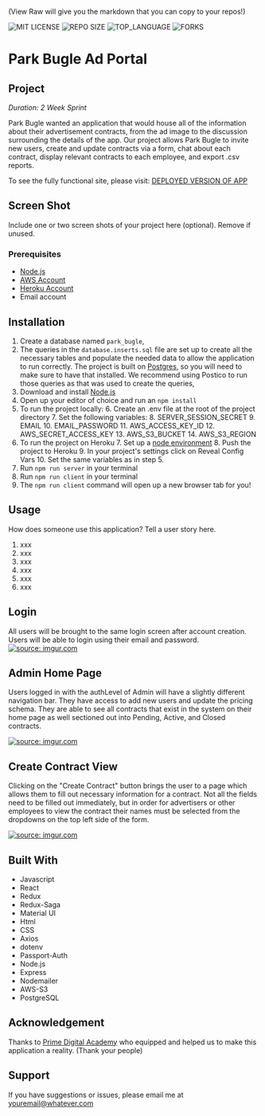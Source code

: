 
(View Raw will give you the markdown that you can copy to your repos!)


![MIT LICENSE](https://img.shields.io/github/license/scottbromander/the_marketplace.svg?style=flat-square)
![REPO SIZE](https://img.shields.io/github/repo-size/scottbromander/the_marketplace.svg?style=flat-square)
![TOP_LANGUAGE](https://img.shields.io/github/languages/top/scottbromander/the_marketplace.svg?style=flat-square)
![FORKS](https://img.shields.io/github/forks/scottbromander/the_marketplace.svg?style=social)

# Park Bugle Ad Portal

## Project

_Duration: 2 Week Sprint_

Park Bugle wanted an application that would house all of the information about their advertisement contracts, from the ad image to the discussion surrounding the details of the app. Our project allows Park Bugle to invite new users, create and update contracts via a form, chat about each contract, display relevant contracts to each employee, and export .csv reports. 

To see the fully functional site, please visit: [DEPLOYED VERSION OF APP](www.heroku.com)

## Screen Shot

Include one or two screen shots of your project here (optional). Remove if unused.

### Prerequisites

- [Node.js](https://nodejs.org/en/)
- [AWS Account](https://aws.amazon.com/)
- [Heroku Account](https://signup.heroku.com/)
- Email account

## Installation
1. Create a database named `park_bugle`,
2. The queries in the `database.inserts.sql` file are set up to create all the necessary tables and populate the needed data to allow the application to run correctly. The project is built on [Postgres](https://www.postgresql.org/download/), so you will need to make sure to have that installed. We recommend using Postico to run those queries as that was used to create the queries, 
3. Download and install [Node.js](https://nodejs.org/en/download/)
4. Open up your editor of choice and run an `npm install`
5. To run the project locally:
	6. Create an .env file at the root of the project directory
	7.  Set the following variables:
		8. SERVER_SESSION_SECRET
		9. EMAIL
		10. EMAIL_PASSWORD
		11. AWS_ACCESS_KEY_ID
		12. AWS_SECRET_ACCESS_KEY
		13. AWS_S3_BUCKET
		14. AWS_S3_REGION 
6. To run the project on Heroku
	7. Set up a [node environment](https://devcenter.heroku.com/articles/deploying-nodejs)
	8. Push the project to Heroku
	9. In your project's settings click on Reveal Config Vars
	10. Set the same variables as in step 5. 
7. Run `npm run server` in your terminal
8. Run `npm run client` in your terminal
9. The `npm run client` command will open up a new browser tab for you!

## Usage
How does someone use this application? Tell a user story here.

1. xxx
2. xxx
3. xxx
4. xxx
5. xxx
6. xxx

## Login

All users will be brought to the same login screen after account creation. Users will be able to login using their email and password. 
<a href="https://imgur.com/mESTRai"><img src="https://i.imgur.com/mESTRai.png" title="source: imgur.com" /></a>
## Admin Home Page

Users logged in with the authLevel of Admin will have a slightly different navigation bar. They have access to add new users and update the pricing schema. They are able to see all contracts that exist in the system on their home page as well sectioned out into Pending, Active, and Closed  contracts.

<a href="https://imgur.com/s8I8QDo"><img src="https://i.imgur.com/s8I8QDo.png" title="source: imgur.com" /></a>

## Create Contract View

Clicking on the "Create Contract" button brings the user to a page which allows them to fill out necessary information for a contract. Not all the fields need to be filled out immediately, but in order for advertisers or other employees to view the contract their names must be selected from the dropdowns on the top left side of the form. 

<a href="https://imgur.com/ewYLzd1"><img src="https://i.imgur.com/ewYLzd1.png" title="source: imgur.com" /></a>


## Built With

* Javascript
* React
* Redux
* Redux-Saga
* Material UI
* Html
* CSS
* Axios
* dotenv
* Passport-Auth
* Node.js
* Express
* Nodemailer
* AWS-S3
* PostgreSQL

## Acknowledgement
Thanks to [Prime Digital Academy](www.primeacademy.io) who equipped and helped us to make this application a reality. (Thank your people)

## Support
If you have suggestions or issues, please email me at [youremail@whatever.com](www.google.com)
